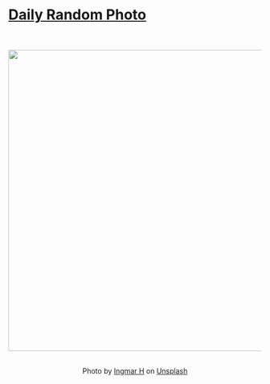 # [Daily Random Photo](https://www.dailyrandomphoto.com/)

<div align="center">
  <br>
  <br>
  <a href="https://www.dailyrandomphoto.com/p/2025/2025-01-29/"><img src="https://images.unsplash.com/photo-1735899619841-87a370c1171c?crop=entropy&cs=tinysrgb&fit=max&fm=jpg&ixid=M3w3NzUwOHwwfDF8cmFuZG9tfHx8fHx8fHx8MTczODExMTE1OXw&ixlib=rb-4.0.3&q=80&w=1080" width="600px"></a>
  <br>
  <br>
  <p class="has-text-grey">Photo by <a href="https://unsplash.com/@fujiforest?utm_source=Daily%20Random%20Photo&amp;utm_medium=referral" target="_blank" rel="noopener noreferrer">Ingmar H</a> on <a href="https://unsplash.com/photos/the-sun-shines-through-the-trees-on-a-foggy-day-4IuRqVAhM6A?utm_source=Daily%20Random%20Photo&amp;utm_medium=referral" target="_blank" rel="noopener noreferrer">Unsplash</a></p>
</div>
